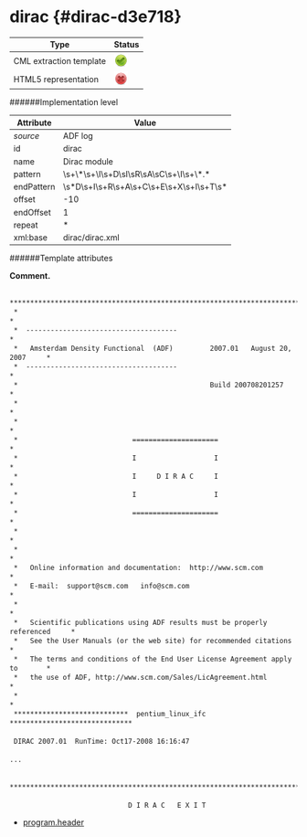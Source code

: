 # dirac {#dirac-d3e718}


| Type                                                                                                                                                | Status                                                                                                                                              |
|----|----|
| CML extraction template                                                                                                                             | ![](/imgs/Total.png)                                                                                                                                |
| HTML5 representation                                                                                                                                | ![](/imgs/None.png)                                                                                                                                 |

######Implementation level

| Attribute                                                                                                                                           | Value                                                                                                                                               |
|----|----|
| *source*                                                                                                                                            | ADF log                                                                                                                                             |
| id                                                                                                                                                  | dirac                                                                                                                                               |
| name                                                                                                                                                | Dirac module                                                                                                                                        |
| pattern                                                                                                                                             | \\s+\\\*\\s+\\I\\s+D\\sI\\sR\\sA\\sC\\s+\\I\\s+\\\*.\*                                                                                              |
| endPattern                                                                                                                                          | \\s\*D\\s+I\\s+R\\s+A\\s+C\\s+E\\s+X\\s+I\\s+T\\s\*                                                                                                 |
| offset                                                                                                                                              | -10                                                                                                                                                 |
| endOffset                                                                                                                                           | 1                                                                                                                                                   |
| repeat                                                                                                                                              | \*                                                                                                                                                  |
| xml:base                                                                                                                                            | dirac/dirac.xml                                                                                                                                     |

######Template attributes

**Comment.**

                 
     *******************************************************************************
     *                                                                             *
     *  -------------------------------------                                      *
     *   Amsterdam Density Functional  (ADF)         2007.01   August 20, 2007     *
     *  -------------------------------------                                      *
     *                                               Build 200708201257            *
     *                                                                             *
     *                                                                             *
     *                            =====================                            *
     *                            I                   I                            *
     *                            I     D I R A C     I                            *
     *                            I                   I                            *
     *                            =====================                            *
     *                                                                             *
     *                                                                             *
     *   Online information and documentation:  http://www.scm.com                 *
     *   E-mail:  support@scm.com   info@scm.com                                   *
     *                                                                             *
     *   Scientific publications using ADF results must be properly referenced     *
     *   See the User Manuals (or the web site) for recommended citations          *
     *   The terms and conditions of the End User License Agreement apply to       *
     *   the use of ADF, http://www.scm.com/Sales/LicAgreement.html                *
     *                                                                             *
     ****************************  pentium_linux_ifc  ******************************

     DIRAC 2007.01  RunTime: Oct17-2008 16:16:47

    ...

     *******************************************************************************

                                 D I R A C   E X I T             
        

-   [program.header](/out/md/cml/adf_log/program.header-d3e725.md)
